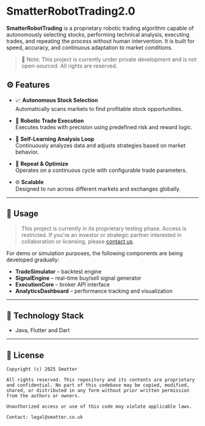 # SmatterRobotTrading2.0

**SmatterRobotTrading** is a proprietary robotic trading algorithm capable of autonomously selecting stocks, performing technical analysis, executing trades, and repeating the process without human intervention. It is built for speed, accuracy, and continuous adaptation to market conditions.

> 🚫 Note: This project is currently under private development and is not open-sourced. All rights are reserved.

## ⚙️ Features

- 📈 **Autonomous Stock Selection**  
  Automatically scans markets to find profitable stock opportunities.

- 🤖 **Robotic Trade Execution**  
  Executes trades with precision using predefined risk and reward logic.

- 🔁 **Self-Learning Analysis Loop**  
  Continuously analyzes data and adjusts strategies based on market behavior.

- 🔄 **Repeat & Optimize**  
  Operates on a continuous cycle with configurable trade parameters.

- 🌐 **Scalable**  
  Designed to run across different markets and exchanges globally.

---

## 🚀 Usage

> This project is currently in its proprietary testing phase. Access is restricted. If you're an investor or strategic partner interested in collaboration or licensing, please [contact us](mailto:contact@smatter.co.uk).

For demo or simulation purposes, the following components are being developed gradually:
- **TradeSimulator** – backtest engine
- **SignalEngine** – real-time buy/sell signal generator
- **ExecutionCore** – broker API interface
- **AnalyticsDashboard** – performance tracking and visualization

---

## 🧠 Technology Stack

- Java, Flutter and Dart

---

## 🔐 License

```text
Copyright (c) 2025 Smatter

All rights reserved. This repository and its contents are proprietary and confidential. No part of this codebase may be copied, modified, shared, or distributed in any form without prior written permission from the authors or owners.

Unauthorized access or use of this code may violate applicable laws.

Contact: legal@smatter.co.uk
